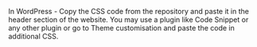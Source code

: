 In WordPress - Copy the CSS code from the repository and paste it in the header section of the website. You may use a plugin like Code Snippet or any other plugin or go to Theme customisation and paste the code in additional CSS.

